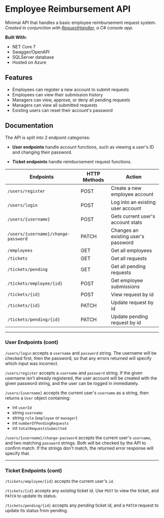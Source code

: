 # Employee Reimbursement API

Minimal API that handles a basic employee reimbursement request system. _Created in conjunction with [RequestHandler](https://github.com/briannarenni/RequestHandler-221024), a C# console app._

**Built With:**

-   NET Core 7
-   Swagger/OpenAPI
-   SQLServer database
-   Hosted on Azure

## Features

-   Employees can register a new account to submit requests
-   Employees can view their submission history
-   Managers can view, approve, or deny all pending requests
-   Managers can view all submitted requests
-   Existing users can reset their account's password

## Documentation

The API is split into 2 endpoint categories:

-   **User endpoints** handle account functions, such as viewing a user's ID and changing their password.

-   **Ticket endpoints** handle reimbursement request functions.

| Endpoints                           | HTTP Methods | Action                              |
| ----------------------------------- | ------------ | ----------------------------------- |
| `/users/register`                   | POST         | Create a new employee account       |
| `/users/login`                      | POST         | Log into an existing user account   |
| `/users/{username}`                 | POST         | Gets current user's account stats   |
| `/users/{username}/change-password` | PATCH        | Changes an existing user's password |
| `/employees`                        | GET          | Get all employees                   |
| `/tickets`                          | GET          | Get all requests                    |
| `/tickets/pending`                  | GET          | Get all pending requests            |
| `/tickets/employee/{id}`            | POST         | Get employee submissions            |
| `/tickets/{id}`                     | POST         | View request by id                  |
| `/tickets/{id}`                     | PATCH        | Update request by id                |
| `/tickets/pending/{id}`             | PATCH        | Update pending request by id        |
 
---

### User Endpoints (cont)

`/users/login` accepts a `username` and `password` string. The username will be checked first, then the password, so that any errors returned will specify which input was incorrect.

`/users/register` accepts a `username` and `password` string. If the given username isn't already registered, the user account will be created with the given password string, and the user can be logged in immediately.

`/users/{username}` accepts the current user's `username` as a string, then returns a `User` object containing:

-   int `userId`
-   string `username`
-   string `role` (`employee` or `manager`)
-   int `numberOfPendingRequests`
-   int `totalRequestsSubmitted`

`/users/{username}/change-password` accepts the current user's `username`, and two matching `password` strings. Both will be checked by the API to confirm match. If the strings don't match, the returned error response will specify that.

---

### Ticket Endpoints (cont)

`/tickets/employee/{id}` accepts the current user's `id`.

`/tickets/{id}` accepts any _existing_ ticket id. Use `POST` to view the ticket, and `PATCH` to update its status.

`/tickets/pending/{id}` accepts any _pending_ ticket id, and a `PATCH` request to update its status from pending.
